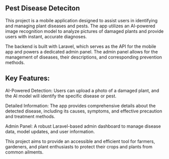 ## Pest Disease Deteciton 

This project is a mobile application designed to assist users in identifying and managing plant diseases and pests. The app utilizes an AI-powered image recognition model to analyze pictures of damaged plants and provide users with instant, accurate diagnoses.

The backend is built with Laravel, which serves as the API for the mobile app and powers a dedicated admin panel. The admin panel allows for the management of diseases, their descriptions, and corresponding prevention methods.

## Key Features:
 AI-Powered Detection: Users can upload a photo of a damaged plant, and the AI model will identify the specific disease or pest.

Detailed Information: The app provides comprehensive details about the detected disease, including its causes, symptoms, and effective precaution and treatment methods.

Admin Panel: A robust Laravel-based admin dashboard to manage disease data, model updates, and user information.

This project aims to provide an accessible and efficient tool for farmers, gardeners, and plant enthusiasts to protect their crops and plants from common ailments.
